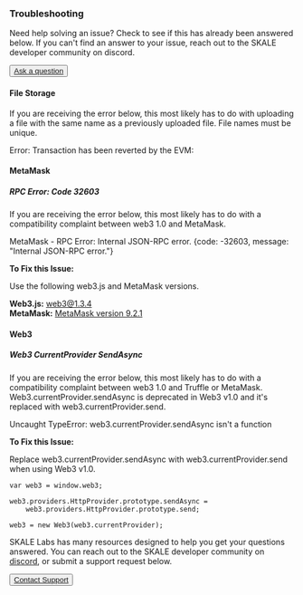 ### Troubleshooting

Need help solving an issue? Check to see if this has already been answered below. If you can't find an answer to your issue, reach out to the SKALE developer community on discord.  

<button>[Ask a question](http://skale.chat/)</button>

#### File Storage

If you are receiving the error below, this most likely has to do with uploading a file with the same name as a previously uploaded file. File names must be unique.  

Error: Transaction has been reverted by the EVM:

#### MetaMask

##### RPC Error: Code 32603

If you are receiving the error below, this most likely has to do with a compatibility complaint between web3 1.0 and MetaMask.

MetaMask - RPC Error: Internal JSON-RPC error. {code: -32603, message: "Internal JSON-RPC error."}

**To Fix this Issue:**  

Use the following web3.js and MetaMask versions.  

**Web3.js:**  web3@1.3.4  
**MetaMask:**  [MetaMask version 9.2.1](https://github.com/MetaMask/metamask-extension/releases/tag/v9.2.1)  

#### Web3

##### Web3 CurrentProvider SendAsync

If you are receiving the error below, this most likely has to do with a compatibility complaint between web3 1.0 and Truffle or MetaMask. Web3.currentProvider.sendAsync is deprecated in Web3 v1.0 and it's replaced with web3.currentProvider.send.  

Uncaught TypeError: web3.currentProvider.sendAsync isn't a function

**To Fix this Issue:**  

Replace web3.currentProvider.sendAsync with web3.currentProvider.send when using Web3 v1.0.  

```
var web3 = window.web3;

web3.providers.HttpProvider.prototype.sendAsync = 
	web3.providers.HttpProvider.prototype.send;

web3 = new Web3(web3.currentProvider);

```

SKALE Labs has many resources designed to help you get your questions answered. You can reach out to the SKALE developer community on  [discord](http://skale.chat/), or submit a support request below.  

<button>[Contact Support](https://skalelabs.typeform.com/to/pSu895)</button>
